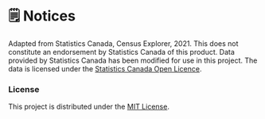 # 🗒 Notices

Adapted from Statistics Canada, Census Explorer, 2021. This does not constitute an endorsement by Statistics Canada of this product. Data provided by Statistics Canada has been modified for use in this project. The data is licensed under the [Statistics Canada Open Licence](https://www.statcan.gc.ca/en/reference/licence).

### License

This project is distributed under the [MIT License](https://github.com/UBC-CIC/census-explorer/blob/master/LICENSE).

